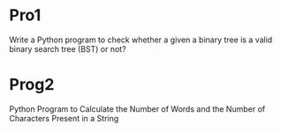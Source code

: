# Pro1
Write a Python program to check whether a given a binary tree is a valid binary search tree (BST) or not?

# Prog2
Python Program to Calculate the Number of Words and the Number of Characters Present in a String
